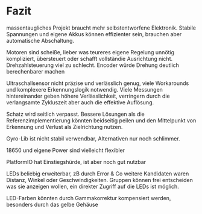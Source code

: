 # Fazit

massentaugliches Projekt braucht mehr selbstentworfene Elektronik. 
Stabile Spannungen und eigene Akkus können effizienter sein, brauchen aber automatische Abschaltung. 


Motoren sind scheiße, lieber was teureres
eigene Regelung unnötig kompliziert, übersteuert oder schafft vollständie Ausrichtung nicht. 
Drehzahlsteuerung viel zu schlecht. 
Encoder würde Drehung deutlich berechenbarer machen


Ultraschallsensor nicht präzise und verlässlich genug, viele Workarounds und komplexere Erkennungslogik notwendig. 
Viele Messungen hintereinander geben höhere Verlässlichkeit, verringern durch die verlangsamte Zykluszeit aber auch die effektive Auflösung. 

Schatz wird seitlich verpasst. 
Bessere Lösungen als die Referenzimplementierung könnten beidseitig peilen und den Mittelpunkt von Erkennung und Verlust als Zielrichtung nutzen. 


Gyro-Lib ist nicht stabil verwendbar, Alternativen nur noch schlimmer. 

18650 und eigene Power sind vielleicht flexibler


PlatformIO hat Einstiegshürde, ist aber noch gut nutzbar


LEDs beliebig erweiterbar, zB durch Error & Co
weitere Kandidaten waren Distanz, Winkel oder Geschwindigkeiten. 
Gruppen können frei entscheiden was sie anzeigen wollen, ein direkter Zugriff auf die LEDs ist möglich. 

LED-Farben könnten durch Gammakorrektur kompensiert werden, besonders durch das gelbe Gehäuse


